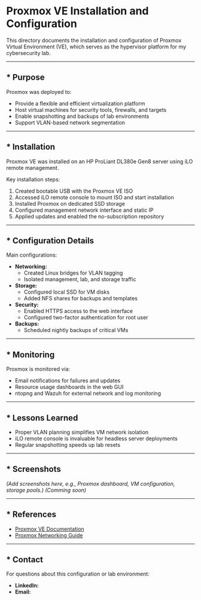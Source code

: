 # Proxmox VE Installation and Configuration

This directory documents the installation and configuration of Proxmox Virtual Environment (VE), which serves as the hypervisor platform for my cybersecurity lab.

---

## * Purpose

Proxmox was deployed to:

- Provide a flexible and efficient virtualization platform
- Host virtual machines for security tools, firewalls, and targets
- Enable snapshotting and backups of lab environments
- Support VLAN-based network segmentation

---

## * Installation

Proxmox VE was installed on an HP ProLiant DL380e Gen8 server using iLO remote management.

Key installation steps:

1. Created bootable USB with the Proxmox VE ISO
2. Accessed iLO remote console to mount ISO and start installation
3. Installed Proxmox on dedicated SSD storage
4. Configured management network interface and static IP
5. Applied updates and enabled the no-subscription repository

---

## * Configuration Details

Main configurations:

- **Networking:**
  - Created Linux bridges for VLAN tagging
  - Isolated management, lab, and storage traffic
- **Storage:**
  - Configured local SSD for VM disks
  - Added NFS shares for backups and templates
- **Security:**
  - Enabled HTTPS access to the web interface
  - Configured two-factor authentication for root user
- **Backups:**
  - Scheduled nightly backups of critical VMs

---

## * Monitoring

Proxmox is monitored via:

- Email notifications for failures and updates
- Resource usage dashboards in the web GUI
- ntopng and Wazuh for external network and log monitoring

---

## * Lessons Learned

- Proper VLAN planning simplifies VM network isolation
- iLO remote console is invaluable for headless server deployments
- Regular snapshotting speeds up lab resets

---

## * Screenshots

*(Add screenshots here, e.g., Proxmox dashboard, VM configuration, storage pools.)*
*(Comming soon)*

---

## * References

- [Proxmox VE Documentation](https://pve.proxmox.com/wiki/Main_Page)
- [Proxmox Networking Guide](https://pve.proxmox.com/wiki/Network_Configuration)

---

## * Contact

For questions about this configuration or lab environment:

- **LinkedIn:** 
- **Email:** 

